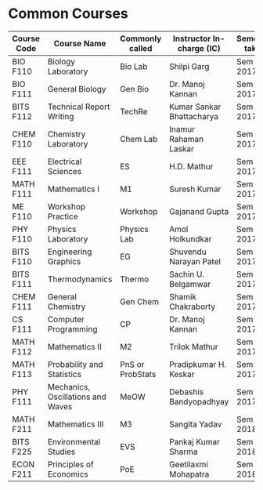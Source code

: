 # Common Courses
| Course Code | Course Name | Commonly called | Instructor In-charge (IC) | Semester taken |
| ----------- | ----------- | --------------- | ------------------------- | -------------- |
| BIO F110 | Biology Laboratory | Bio Lab | Shilpi Garg | Sem 1 2017-18 |
| BIO F111 | General Biology | Gen Bio | Dr. Manoj Kannan | Sem 1 2017-18 |
| BITS F112 | Technical Report Writing | TechRe | Kumar Sankar Bhattacharya | Sem 1 2017-18 |
| CHEM F110 | Chemistry Laboratory | Chem Lab | Inamur Rahaman Laskar | Sem 1 2017-18 |
| EEE F111 | Electrical Sciences | ES | H.D. Mathur | Sem 1 2017-18 |
| MATH F111 | Mathematics I | M1 | Suresh Kumar | Sem 1 2017-18 |
| ME F110 | Workshop Practice | Workshop | Gajanand Gupta | Sem 1 2017-18 |
| PHY F110 | Physics Laboratory | Physics Lab | Amol Holkundkar | Sem 1 2017-18 |
| BITS F110 | Engineering Graphics | EG | Shuvendu Narayan Patel | Sem 2 2017-18 |
| BITS F111 | Thermodynamics | Thermo | Sachin U. Belgamwar | Sem 2 2017-18 |
| CHEM F111 | General Chemistry | Gen Chem | Shamik Chakraborty | Sem 2 2017-18 |
| CS F111 | Computer Programming | CP | Dr. Manoj Kannan | Sem 2 2017-18 |
| MATH F112 | Mathematics II | M2 | Trilok Mathur | Sem 2 2017-18 |
| MATH F113 | Probability and Statistics | PnS or ProbStats | Pradipkumar H. Keskar | Sem 2 2017-18 |
| PHY F111 | Mechanics, Oscillations and Waves | MeOW | Debashis Bandyopadhyay | Sem 2 2017-18 |
| MATH F211 | Mathematics III | M3 | Sangita Yadav | Sem 1 2018-19 |
| BITS F225 | Environmental Studies| EVS | Pankaj Kumar Sharma | Sem 2 2018-19 |
| ECON F211 | Principles of Economics| PoE | Geetilaxmi Mohapatra | Sem 2 2018-19 |